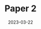 ---
layout: default+toc
title: Paper 2
authors:
  - Jane Doe
date: 2023-03-22
tags:
  - recogito
  - annotation
summary: This paper summarizes the experience of using recogito for annotating named entities and its results.
type: white-paper
---